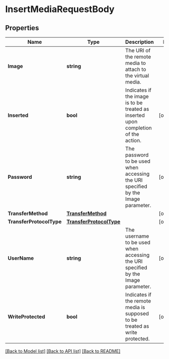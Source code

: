 # InsertMediaRequestBody

## Properties
Name | Type | Description | Notes
------------ | ------------- | ------------- | -------------
**Image** | **string** | The URI of the remote media to attach to the virtual media. | 
**Inserted** | **bool** | Indicates if the image is to be treated as inserted upon completion of the action. | [optional] 
**Password** | **string** | The password to be used when accessing the URI specified by the Image parameter. | [optional] 
**TransferMethod** | [**TransferMethod**](TransferMethod.md) |  | [optional] 
**TransferProtocolType** | [**TransferProtocolType**](TransferProtocolType.md) |  | [optional] 
**UserName** | **string** | The username to be used when accessing the URI specified by the Image parameter. | [optional] 
**WriteProtected** | **bool** | Indicates if the remote media is supposed to be treated as write protected. | [optional] 

[[Back to Model list]](../README.md#documentation-for-models) [[Back to API list]](../README.md#documentation-for-api-endpoints) [[Back to README]](../README.md)


